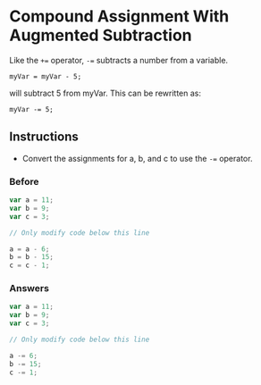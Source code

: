 # Compound Assignment With Augmented Subtraction

Like the `+=` operator, `-=` subtracts a number from a variable.

`myVar = myVar - 5;`

will subtract 5 from myVar. This can be rewritten as:

`myVar -= 5;`

## Instructions
 - Convert the assignments for a, b, and c to use the `-=` operator.

### Before

```javascript
var a = 11;
var b = 9;
var c = 3;

// Only modify code below this line

a = a - 6;
b = b - 15;
c = c - 1;
```

### Answers

```javascript
var a = 11;
var b = 9;
var c = 3;

// Only modify code below this line

a -= 6;
b -= 15;
c -= 1;
```